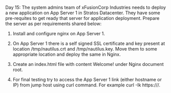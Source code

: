 Day 15:
The system admins team of xFusionCorp Industries needs to deploy a new application on App Server 1 in Stratos Datacenter. They have some pre-requites to get ready that server for application deployment. Prepare the server as per requirements shared below:



1. Install and configure nginx on App Server 1.


2. On App Server 1 there is a self signed SSL certificate and key present at location /tmp/nautilus.crt and /tmp/nautilus.key. Move them to some appropriate location and deploy the same in Nginx.


3. Create an index.html file with content Welcome! under Nginx document root.


4. For final testing try to access the App Server 1 link (either hostname or IP) from jump host using curl command. For example curl -Ik https://<app-server-ip>/.